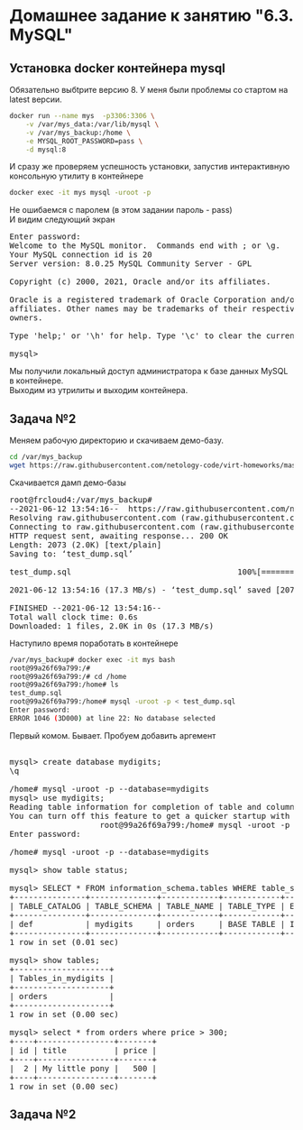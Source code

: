 ﻿# Домашнее задание к занятию "6.3. MySQL"

## Установка docker контейнера  mysql

Обязательно выбtрите версию 8. У меня были проблемы со стартом на latest версии.
```bash
docker run --name mys  -p3306:3306 \
    -v /var/mys_data:/var/lib/mysql \
    -v /var/mys_backup:/home \
    -e MYSQL_ROOT_PASSWORD=pass \
    -d mysql:8
```

И сразу же проверяем успешность установки, запустив интерактивную консольную утилиту в контейнере
```bash
docker exec -it mys mysql -uroot -p
```
Не ошибаемся с паролем (в этом задании пароль - pass)  
И видим следующий экран

<pre>
Enter password:
Welcome to the MySQL monitor.  Commands end with ; or \g.
Your MySQL connection id is 20
Server version: 8.0.25 MySQL Community Server - GPL

Copyright (c) 2000, 2021, Oracle and/or its affiliates.

Oracle is a registered trademark of Oracle Corporation and/or its
affiliates. Other names may be trademarks of their respective
owners.

Type 'help;' or '\h' for help. Type '\c' to clear the current input statement.

mysql>
</pre>

Мы получили локальный доступ администратора к базе данных MySQL в контейнере.  
Выходим из утрилиты и выходим контейнера. 

## Задача №2
Меняем рабочую директорию и скачиваем демо-базу. 

```bash
cd /var/mys_backup
wget https://raw.githubusercontent.com/netology-code/virt-homeworks/master/06-db-03-mysql/test_data/test_dump.sql
```

Скачивается дамп демо-базы
<pre>
root@frcloud4:/var/mys_backup# 
--2021-06-12 13:54:16--  https://raw.githubusercontent.com/netology-code/virt-homeworks/master/06-db-03-mysql/test_data/test_dump.sql
Resolving raw.githubusercontent.com (raw.githubusercontent.com)... 185.199.110.133, 185.199.109.133, 185.199.108.133, ...
Connecting to raw.githubusercontent.com (raw.githubusercontent.com)|185.199.110.133|:443... connected.
HTTP request sent, awaiting response... 200 OK
Length: 2073 (2.0K) [text/plain]
Saving to: ‘test_dump.sql’

test_dump.sql                                   100%[===================================================>]   2.02K  --.-KB/s    in 0s

2021-06-12 13:54:16 (17.3 MB/s) - ‘test_dump.sql’ saved [2073/2073]

FINISHED --2021-06-12 13:54:16--
Total wall clock time: 0.6s
Downloaded: 1 files, 2.0K in 0s (17.3 MB/s)
</pre>

Наступило время поработать в контейнере
```bash
/var/mys_backup# docker exec -it mys bash
root@99a26f69a799:/#
root@99a26f69a799:/# cd /home
root@99a26f69a799:/home# ls
test_dump.sql
root@99a26f69a799:/home# mysql -uroot -p < test_dump.sql
Enter password:
ERROR 1046 (3D000) at line 22: No database selected
```

Первый комом. Бывает. Пробуем добавить аргемент

<pre>

mysql> create database mydigits;
\q

/home# mysql -uroot -p --database=mydigits
mysql> use mydigits;
Reading table information for completion of table and column names
You can turn off this feature to get a quicker startup with -A
                   root@99a26f69a799:/home# mysql -uroot -p --database=mydigits < test_dump.sql
Enter password:

/home# mysql -uroot -p --database=mydigits

mysql> show table status;

mysql> SELECT * FROM information_schema.tables WHERE table_schema = DATABASE();
+---------------+--------------+------------+------------+--------+---------+------------+------------+----------------+-------------+-----------------+--------------+-----------+----------------+---------------------+---------------------+------------+--------------------+----------+----------------+---------------+
| TABLE_CATALOG | TABLE_SCHEMA | TABLE_NAME | TABLE_TYPE | ENGINE | VERSION | ROW_FORMAT | TABLE_ROWS | AVG_ROW_LENGTH | DATA_LENGTH | MAX_DATA_LENGTH | INDEX_LENGTH | DATA_FREE | AUTO_INCREMENT | CREATE_TIME         | UPDATE_TIME         | CHECK_TIME | TABLE_COLLATION    | CHECKSUM | CREATE_OPTIONS | TABLE_COMMENT |
+---------------+--------------+------------+------------+--------+---------+------------+------------+----------------+-------------+-----------------+--------------+-----------+----------------+---------------------+---------------------+------------+--------------------+----------+----------------+---------------+
| def           | mydigits     | orders     | BASE TABLE | InnoDB |      10 | Dynamic    |          5 |           3276 |       16384 |               0 |            0 |         0 |              6 | 2021-06-12 20:05:32 | 2021-06-12 20:05:35 | NULL       | utf8mb4_0900_ai_ci |     NULL |                |               |
+---------------+--------------+------------+------------+--------+---------+------------+------------+----------------+-------------+-----------------+--------------+-----------+----------------+---------------------+---------------------+------------+--------------------+----------+----------------+---------------+
1 row in set (0.01 sec)

mysql> show tables;
+--------------------+
| Tables_in_mydigits |
+--------------------+
| orders             |
+--------------------+
1 row in set (0.00 sec)

mysql> select * from orders where price > 300;
+----+----------------+-------+
| id | title          | price |
+----+----------------+-------+
|  2 | My little pony |   500 |
+----+----------------+-------+
1 row in set (0.00 sec)
</pre>

## Задача №2
